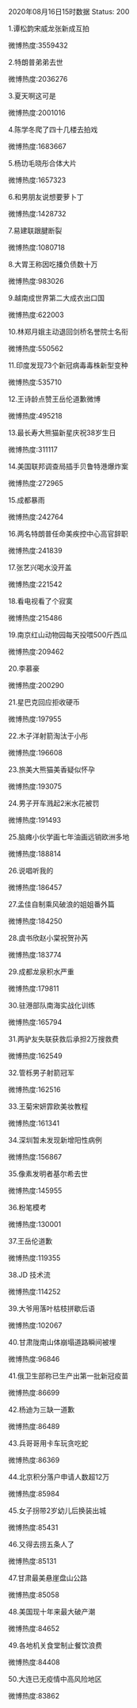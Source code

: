 2020年08月16日15时数据
Status: 200

1.谭松韵宋威龙张新成互拍

微博热度:3559432

2.特朗普弟弟去世

微博热度:2036276

3.夏天啊这可是

微博热度:2001016

4.陈学冬爬了四十几楼去拍戏

微博热度:1683667

5.杨玏毛晓彤合体大片

微博热度:1657323

6.和男朋友说想要萝卜丁

微博热度:1428732

7.易建联跟腱断裂

微博热度:1080718

8.大胃王称因吃播负债数十万

微博热度:983026

9.越南成世界第二大成衣出口国

微博热度:622003

10.林郑月娥主动退回剑桥名誉院士名衔

微博热度:550562

11.印度发现73个新冠病毒毒株新型变种

微博热度:535710

12.王诗龄点赞王岳伦道歉微博

微博热度:495218

13.最长寿大熊猫新星庆祝38岁生日

微博热度:311117

14.美国联邦调查局插手贝鲁特港爆炸案

微博热度:272965

15.成都暴雨

微博热度:242764

16.两名特朗普任命美疾控中心高官辞职

微博热度:241839

17.张艺兴喝水没开盖

微博热度:221542

18.看电视看了个寂寞

微博热度:215486

19.南京红山动物园每天投喂500斤西瓜

微博热度:209462

20.李慕豪

微博热度:200290

21.星巴克回应拒收硬币

微博热度:197955

22.木子洋射箭淘汰于小彤

微博热度:196608

23.旅美大熊猫美香疑似怀孕

微博热度:193075

24.男子开车溅起2米水花被罚

微博热度:191493

25.脑瘫小伙学画七年油画远销欧洲多地

微博热度:188814

26.说唱听我的

微博热度:186457

27.孟佳自制乘风破浪的姐姐番外篇

微博热度:184250

28.虞书欣赵小棠祝贺孙芮

微博热度:183774

29.成都龙泉积水严重

微博热度:179811

30.驻港部队南海实战化训练

微博热度:165794

31.两驴友失联获救后承担2万搜救费

微博热度:162549

32.管栎男子射箭冠军

微博热度:162516

33.王菊宋妍霏欧美妆教程

微博热度:161341

34.深圳暂未发现新增阳性病例

微博热度:156867

35.像素发明者基尔希去世

微博热度:145955

36.粉笔模考

微博热度:130001

37.王岳伦道歉

微博热度:119355

38.JD 技术流

微博热度:114252

39.大爷用落叶枯枝拼歇后语

微博热度:102067

40.甘肃陇南山体崩塌道路瞬间被埋

微博热度:96846

41.俄卫生部称已生产出第一批新冠疫苗

微博热度:86699

42.杨迪为三缺一道歉

微博热度:86489

43.兵哥哥用卡车玩贪吃蛇

微博热度:86369

44.北京积分落户申请人数超12万

微博热度:85984

45.女子拐带2岁幼儿后换装出城

微博热度:85431

46.又得去捞五条人了

微博热度:85131

47.甘肃最美悬崖盘山公路

微博热度:85058

48.美国现十年来最大破产潮

微博热度:84652

49.各地机关食堂制止餐饮浪费

微博热度:84408

50.大连已无疫情中高风险地区

微博热度:83862

